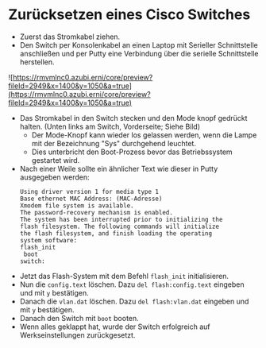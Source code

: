 # Zurücksetzen eines Cisco Switches
* Zuerst das Stromkabel ziehen.
* Den Switch per Konsolenkabel an einen Laptop mit Serieller Schnittstelle anschließen und per Putty eine Verbindung über die serielle Schnittstelle herstellen.

![https://rmvmlnc0.azubi.erni/core/preview?fileId=2949&x=1400&y=1050&a=true](https://rmvmlnc0.azubi.erni/core/preview?fileId=2949&x=1400&y=1050&a=true)
* Das Stromkabel in den Switch stecken und den Mode knopf gedrückt halten. (Unten links am Switch, Vorderseite; Siehe Bild)
  * Der Mode-Knopf kann wieder los gelassen werden, wenn die Lampe mit der Bezeichnung "Sys" durchgehend leuchtet.
  * Dies unterbricht den Boot-Prozess bevor das Betriebssystem gestartet wird.
* Nach einer Weile sollte ein ähnlicher Text wie dieser in Putty ausgegeben werden:
  ```
  Using driver version 1 for media type 1
  Base ethernet MAC Address: (MAC-Adresse)
  Xmodem file system is available.
  The password-recovery mechanism is enabled.
  The system has been interrupted prior to initializing the
  flash filesystem. The following commands will initialize
  the flash filesystem, and finish loading the operating
  system software:
  flash_init
   boot
  switch:
  ```
* Jetzt das Flash-System mit dem Befehl `flash_init` initialisieren.
* Nun die `config.text` löschen. Dazu `del flash:config.text` eingeben und mit `y` bestätigen.
* Danach die `vlan.dat` löschen. Dazu `del flash:vlan.dat` eingeben und mit `y` bestätigen.
* Danach den Switch mit `boot` booten.
* Wenn alles geklappt hat, wurde der Switch erfolgreich auf Werkseinstellungen zurückgesetzt.